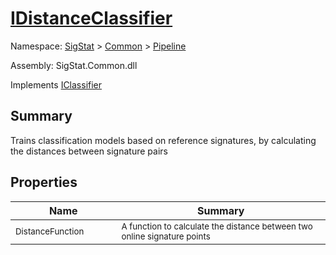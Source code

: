 # [IDistanceClassifier](./IDistanceClassifier.md)

Namespace: [SigStat]() > [Common](./../README.md) > [Pipeline](./README.md)

Assembly: SigStat.Common.dll

Implements [IClassifier](./IClassifier.md)

## Summary
Trains classification models based on reference signatures, by calculating the distances between signature pairs

## Properties

| Name<a href="#"><img width=150></a> | Summary<a href="#"><img width=475></a> | 
| --- | --- | 
| <sub>DistanceFunction</sub>| <sub>A function to calculate the distance between two online signature points</sub>| <br>


